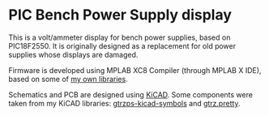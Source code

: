 # PIC Bench Power Supply display

This is a volt/ammeter display for bench power supplies, based on PIC18F2550.
It is originally designed as a replacement for old power supplies whose displays
are damaged.

Firmware is developed using MPLAB XC8 Compiler (through MPLAB X IDE), based
on some of [my own libraries].

Schematics and PCB are designed using [KiCAD]. Some components were taken from
my KiCAD libraries: [gtrzps-kicad-symbols] and [gtrz.pretty].

[my own libraries]: https://github.com/gutierrezps/PIC18F2550_Libraries
[KiCAD]: https://kicad.org/
[gtrzps-kicad-symbols]: https://github.com/gutierrezps/gtrzps-kicad-symbols
[gtrz.pretty]: https://github.com/gutierrezps/gtrzps.pretty

